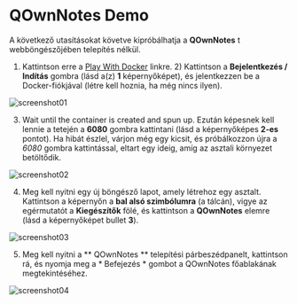# QOwnNotes Demo

A következő utasításokat követve kipróbálhatja a **QOwnNotes** t webböngészőjében telepítés nélkül.

1) Kattintson erre a [Play With Docker](https://labs.play-with-docker.com/?stack=https://raw.githubusercontent.com/qownnotes/docker-desktop/main/examples/docker-compose.play-with-docker.yml&stack_name=desktop) linkre. 2) Kattintson a **Bejelentkezés / Indítás** gombra (lásd a(z) **1** képernyőképet), és jelentkezzen be a Docker-fiókjával (létre kell hoznia, ha még nincs ilyen).

![screenshot01](/img/demo/playwithdocker01.png)

3) Wait until the container is created and spun up. Ezután képesnek kell lennie a tetején a **6080** gombra kattintani (lásd a képernyőképes **2-es** pontot). Ha hibát észlel, várjon még egy kicsit, és próbálkozzon újra a *6080* gombra kattintással, eltart egy ideig, amíg az asztali környezet betöltődik.

![screenshot02](/img/demo/playwithdocker02.png)

4) Meg kell nyitni egy új böngésző lapot, amely létrehoz egy asztalt. Kattintson a képernyőn a **bal alsó szimbólumra** (a tálcán), vigye az egérmutatót a **Kiegészítők** fölé, és kattintson a **QOwnNotes** elemre (lásd a képernyőképet bullet **3**).

![screenshot03](/img/demo/playwithdocker03.png)

5) Meg kell nyitni a ** QOwnNotes ** telepítési párbeszédpanelt, kattintson rá, és nyomja meg a * Befejezés * gombot a QOwnNotes főablakának megtekintéséhez.

![screenshot04](/img/demo/playwithdocker04.png)
